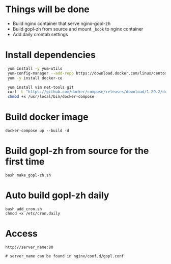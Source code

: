 # Things will be done
- Build nginx container that serve nginx-gopl-zh
- Build gopl-zh from source and mount `_book` to nginx container
- Add daily crontab settings

# Install dependencies
```bash
 yum install -y yum-utils
 yum-config-manager --add-repo https://download.docker.com/linux/centos/docker-ce.repo
 yum -y install docker-ce

 yum install vim net-tools git
 curl -L "https://github.com/docker/compose/releases/download/1.29.2/docker-compose-$(uname -s)-$(uname -m)" -o /usr/local/bin/docker-compose
 chmod +x /usr/local/bin/docker-compose
```

# Build docker image
```
docker-compose up --build -d
```

# Build gopl-zh from source for the first time
```
bash make_gopl-zh.sh
```

# Auto build gopl-zh daily
```
bash add_cron.sh
chmod +x /etc/cron.daily
```
# Access
```
http://server_name:80

# server_name can be found in nginx/conf.d/gopl.conf
```

